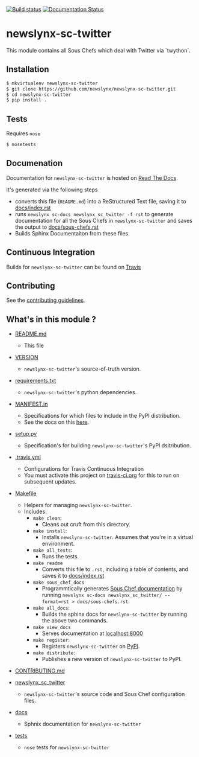 [![Build status](https://travis-ci.org/newslynx/newslynx-sc-twitter.svg)](https://travis-ci.org/newslynx/newslynx-sc-twitter) [![Documentation Status](https://readthedocs.org/projects/newslynx-sc-twitter/badge/?version=latest)](https://readthedocs.org/projects/newslynx-sc-twitter/?badge=latest)

newslynx-sc-twitter
==========================================================================================

This module contains all Sous Chefs which deal with Twitter via \`twython\`.

## Installation

```bash
$ mkvirtualenv newslynx-sc-twitter
$ git clone https://github.com/newslynx/newslynx-sc-twitter.git
$ cd newslynx-sc-twitter
$ pip install .
```

## Tests

Requires `nose`

```bash
$ nosetests
```

## Documenation

Documentation for `newslynx-sc-twitter` is hosted on [Read The Docs](http://newslynx-sc-twitter.readthedocs.org/).

It's generated via the following steps

* converts this file (`README.md`) into a ReStructured Text file, saving it to [docs/index.rst](https://github.com/newslynx/newslynx-sc-twitter/blob/master/docs/index.rst)
* runs `newslynx sc-docs newslynx_sc_twitter -f rst` to generate documentation for all the Sous Chefs in `newslynx-sc-twitter` and saves the output to [docs/sous-chefs.rst](https://github.com/newslynx/newslynx-sc-twitter/blob/master/docs/sous-chefs.rst)
* Builds Sphinx Documentaiton from these files.


## Continuous Integration

Builds for `newslynx-sc-twitter` can be found on [Travis](https://travis-ci.org/newslynx/newslynx-sc-twitter)

## Contributing

See the [contributing guidelines](https://github.com/newslynx/newslynx-sc-twitter/blob/master/CONTRIBUTING.md).


## What's in this module ?

- [README.md](https://github.com/newslynx/newslynx-sc-twitter/blob/master/README.md)
	* This file 

- [VERSION](https://github.com/newslynx/newslynx-sc-twitter/blob/master/VERSION)
	* `newslynx-sc-twitter`'s source-of-truth version.

- [requirements.txt](https://github.com/newslynx/newslynx-sc-twitter/blob/master/requirements.txt)
	* `newslynx-sc-twitter`'s python dependencies.

- [MANIFEST.in](https://github.com/newslynx/newslynx-sc-twitter/blob/master/MANIFEST.in)
	* Specifications for which files to include in the PyPI distribution.
	* See the docs on this [here](https://docs.python.org/2/distutils/sourcedist.html#specifying-the-files-to-distribute).

- [setup.py](https://github.com/newslynx/newslynx-sc-twitter/blob/master/setup.py)
	* Specification's for building `newslynx-sc-twitter`'s PyPI dsitribution.

- [.travis.yml](https://github.com/newslynx/newslynx-sc-twitter/blob/master/.travis.yml)
	* Configurations for Travis Continuous Integration
	* You must activate this project on [travis-ci.org](https://github.com/newslynx/newslynx-sc-twitter/blob/master/http://travis-ci.org/) for this to run on subsequent updates.

- [Makefile](https://github.com/newslynx/newslynx-sc-twitter/blob/master/Makefile)
	* Helpers for managing `newslynx-sc-twitter`.
	* Includes:
		- `make clean`: 
			* Cleans out cruft from this directory.
		- `make install`: 
			* Installs `newslynx-sc-twitter`. Assumes that you're in a virtual environment.
		- `make all_tests`: 
			* Runs the tests.
		- `make readme`
			* Converts this file to `.rst`, including a table of contents, and saves it to [docs/index.rst](https://github.com/newslynx/newslynx-sc-twitter/blob/master/docs/index.rst)
		- `make sous_chef_docs`
			* Programmtically generates [Sous Chef documentation](https://github.com/newslynx/newslynx-sc-twitter/blob/master/docs/sous-chefs.rst) by running `newslynx sc-docs newslynx_sc_twitter/ --format=rst > docs/sous-chefs.rst`.
		- `make all_docs`: 
			* Builds the sphinx docs for `newslynx-sc-twitter` by running the above two commands.
		- `make view_docs`
			* Serves documentation at [localhost:8000](http://localhost:8000)
		- `make register`: 
			* Registers `newslynx-sc-twitter` on [PyPI](https://pypi.python.org/pypi).
		- `make distribute`: 
			* Publishes a new version of `newslynx-sc-twitter` to PyPI.

- [CONTRIBUTING.md](https://github.com/newslynx/newslynx-sc-twitter/blob/master/CONTRIBUTING.md)

- [newslynx_sc_twitter](https://github.com/newslynx/newslynx-sc-twitter/blob/master/newslynx_sc_twitter/)
	* `newslynx-sc-twitter`'s source code and Sous Chef configuration files.

- [docs](https://github.com/newslynx/newslynx-sc-twitter/blob/master/docs/)
	* Sphnix documentation for `newslynx-sc-twitter`

- [tests](https://github.com/newslynx/newslynx-sc-twitter/blob/master/tests/)
	* `nose` tests for `newslynx-sc-twitter`

